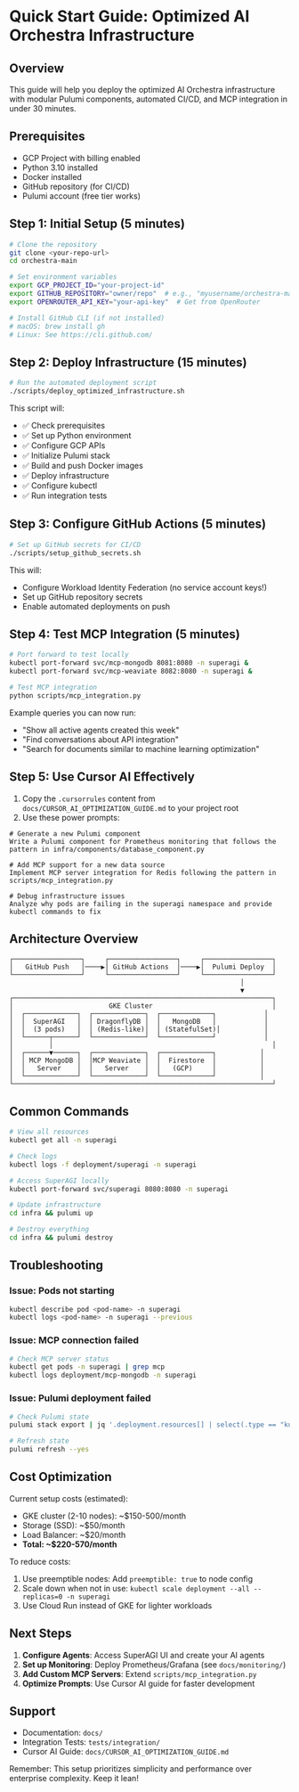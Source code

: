 # Quick Start Guide: Optimized AI Orchestra Infrastructure

## Overview

This guide will help you deploy the optimized AI Orchestra infrastructure with modular Pulumi components, automated CI/CD, and MCP integration in under 30 minutes.

## Prerequisites

- GCP Project with billing enabled
- Python 3.10 installed
- Docker installed
- GitHub repository (for CI/CD)
- Pulumi account (free tier works)

## Step 1: Initial Setup (5 minutes)

```bash
# Clone the repository
git clone <your-repo-url>
cd orchestra-main

# Set environment variables
export GCP_PROJECT_ID="your-project-id"
export GITHUB_REPOSITORY="owner/repo"  # e.g., "myusername/orchestra-main"
export OPENROUTER_API_KEY="your-api-key"  # Get from OpenRouter

# Install GitHub CLI (if not installed)
# macOS: brew install gh
# Linux: See https://cli.github.com/
```

## Step 2: Deploy Infrastructure (15 minutes)

```bash
# Run the automated deployment script
./scripts/deploy_optimized_infrastructure.sh
```

This script will:
- ✅ Check prerequisites
- ✅ Set up Python environment
- ✅ Configure GCP APIs
- ✅ Initialize Pulumi stack
- ✅ Build and push Docker images
- ✅ Deploy infrastructure
- ✅ Configure kubectl
- ✅ Run integration tests

## Step 3: Configure GitHub Actions (5 minutes)

```bash
# Set up GitHub secrets for CI/CD
./scripts/setup_github_secrets.sh
```

This will:
- Configure Workload Identity Federation (no service account keys!)
- Set up GitHub repository secrets
- Enable automated deployments on push

## Step 4: Test MCP Integration (5 minutes)

```bash
# Port forward to test locally
kubectl port-forward svc/mcp-mongodb 8081:8080 -n superagi &
kubectl port-forward svc/mcp-weaviate 8082:8080 -n superagi &

# Test MCP integration
python scripts/mcp_integration.py
```

Example queries you can now run:
- "Show all active agents created this week"
- "Find conversations about API integration"
- "Search for documents similar to machine learning optimization"

## Step 5: Use Cursor AI Effectively

1. Copy the `.cursorrules` content from `docs/CURSOR_AI_OPTIMIZATION_GUIDE.md` to your project root
2. Use these power prompts:

```
# Generate a new Pulumi component
Write a Pulumi component for Prometheus monitoring that follows the pattern in infra/components/database_component.py

# Add MCP support for a new data source
Implement MCP server integration for Redis following the pattern in scripts/mcp_integration.py

# Debug infrastructure issues
Analyze why pods are failing in the superagi namespace and provide kubectl commands to fix
```

## Architecture Overview

```
┌─────────────────┐     ┌─────────────────┐     ┌─────────────────┐
│   GitHub Push   │────▶│ GitHub Actions  │────▶│  Pulumi Deploy  │
└─────────────────┘     └─────────────────┘     └─────────────────┘
                                                          │
                                                          ▼
┌─────────────────────────────────────────────────────────────────┐
│                        GKE Cluster                              │
│  ┌─────────────┐  ┌─────────────┐  ┌─────────────┐            │
│  │  SuperAGI   │  │ DragonflyDB │  │   MongoDB   │            │
│  │  (3 pods)   │  │ (Redis-like)│  │ (StatefulSet)│           │
│  └──────┬──────┘  └─────────────┘  └─────────────┘            │
│         │                                                       │
│  ┌──────▼──────┐  ┌─────────────┐  ┌─────────────┐           │
│  │ MCP MongoDB │  │MCP Weaviate │  │  Firestore  │           │
│  │   Server    │  │   Server    │  │   (GCP)     │           │
│  └─────────────┘  └─────────────┘  └─────────────┘           │
└─────────────────────────────────────────────────────────────────┘
```

## Common Commands

```bash
# View all resources
kubectl get all -n superagi

# Check logs
kubectl logs -f deployment/superagi -n superagi

# Access SuperAGI locally
kubectl port-forward svc/superagi 8080:8080 -n superagi

# Update infrastructure
cd infra && pulumi up

# Destroy everything
cd infra && pulumi destroy
```

## Troubleshooting

### Issue: Pods not starting
```bash
kubectl describe pod <pod-name> -n superagi
kubectl logs <pod-name> -n superagi --previous
```

### Issue: MCP connection failed
```bash
# Check MCP server status
kubectl get pods -n superagi | grep mcp
kubectl logs deployment/mcp-mongodb -n superagi
```

### Issue: Pulumi deployment failed
```bash
# Check Pulumi state
pulumi stack export | jq '.deployment.resources[] | select(.type == "kubernetes:apps/v1:Deployment")'

# Refresh state
pulumi refresh --yes
```

## Cost Optimization

Current setup costs (estimated):
- GKE cluster (2-10 nodes): ~$150-500/month
- Storage (SSD): ~$50/month
- Load Balancer: ~$20/month
- **Total: ~$220-570/month**

To reduce costs:
1. Use preemptible nodes: Add `preemptible: true` to node config
2. Scale down when not in use: `kubectl scale deployment --all --replicas=0 -n superagi`
3. Use Cloud Run instead of GKE for lighter workloads

## Next Steps

1. **Configure Agents**: Access SuperAGI UI and create your AI agents
2. **Set up Monitoring**: Deploy Prometheus/Grafana (see `docs/monitoring/`)
3. **Add Custom MCP Servers**: Extend `scripts/mcp_integration.py`
4. **Optimize Prompts**: Use Cursor AI guide for faster development

## Support

- Documentation: `docs/`
- Integration Tests: `tests/integration/`
- Cursor AI Guide: `docs/CURSOR_AI_OPTIMIZATION_GUIDE.md`

Remember: This setup prioritizes simplicity and performance over enterprise complexity. Keep it lean!
